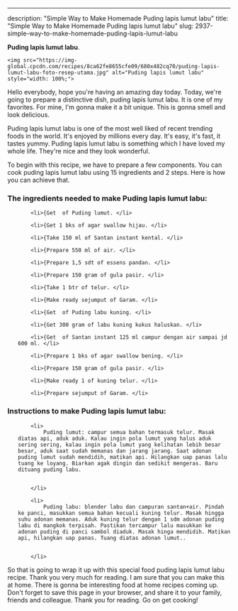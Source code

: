 ---
description: "Simple Way to Make Homemade Puding lapis lumut labu"
title: "Simple Way to Make Homemade Puding lapis lumut labu"
slug: 2937-simple-way-to-make-homemade-puding-lapis-lumut-labu

<p>
	<strong>Puding lapis lumut labu</strong>. 
	
</p>
<p>
	
	<img src="https://img-global.cpcdn.com/recipes/8ca62fe8655cfe09/680x482cq70/puding-lapis-lumut-labu-foto-resep-utama.jpg" alt="Puding lapis lumut labu" style="width: 100%;">
	
	
</p>
<p>
	Hello everybody, hope you're having an amazing day today. Today, we're going to prepare a distinctive dish, puding lapis lumut labu. It is one of my favorites. For mine, I'm gonna make it a bit unique. This is gonna smell and look delicious.
</p>
	
<p>
	Puding lapis lumut labu is one of the most well liked of recent trending foods in the world. It's enjoyed by millions every day. It's easy, it's fast, it tastes yummy. Puding lapis lumut labu is something which I have loved my whole life. They're nice and they look wonderful.
</p>
<p>
	
</p>

<p>
To begin with this recipe, we have to prepare a few components. You can cook puding lapis lumut labu using 15 ingredients and 2 steps. Here is how you can achieve that.
</p>

<h3>The ingredients needed to make Puding lapis lumut labu:</h3>

<ol>
	
		<li>{Get  of Puding lumut. </li>
	
		<li>{Get 1 bks of agar swallow hijau. </li>
	
		<li>{Take 150 ml of Santan instant kental. </li>
	
		<li>{Prepare 550 ml of air. </li>
	
		<li>{Prepare 1,5 sdt of essens pandan. </li>
	
		<li>{Prepare 150 gram of gula pasir. </li>
	
		<li>{Take 1 btr of telur. </li>
	
		<li>{Make ready sejumput of Garam. </li>
	
		<li>{Get  of Puding labu kuning. </li>
	
		<li>{Get 300 gram of labu kuning kukus haluskan. </li>
	
		<li>{Get  of Santan instant 125 ml campur dengan air sampai jd 600 ml. </li>
	
		<li>{Prepare 1 bks of agar swallow bening. </li>
	
		<li>{Prepare 150 gram of gula pasir. </li>
	
		<li>{Make ready 1 of kuning telur. </li>
	
		<li>{Prepare sejumput of Garam. </li>
	
</ol>
<p>
	
</p>

<h3>Instructions to make Puding lapis lumut labu:</h3>

<ol>
	
		<li>
			Puding lumut: campur semua bahan termasuk telur. Masak diatas api, aduk aduk. Kalau ingin pola lumut yang halus aduk sering sering, kalau ingin pola lumut yang kelihatan lebih besar besar, aduk saat sudah memanas dan jarang jarang. Saat adonan puding lumut sudah mendidih, matikan api. Hilangkan uap panas lalu tuang ke loyang. Biarkan agak dingin dan sedikit mengeras. Baru dituang puding labu.
			
			
		</li>
	
		<li>
			Puding labu: blender labu dan campuran santan+air. Pindah ke panci, masukkan semua bahan kecuali kuning telur. Masak hingga suhu adonan memanas. Aduk kuning telur dengan 1 sdm adonan puding labu di mangkok terpisah. Pastikan tercampur lalu masukkan ke adonan puding di panci sambol diaduk. Masak hinga mendidih. Matikan api, hilangkan uap panas. Tuang diatas adonan lumut..
			
			
		</li>
	
</ol>

<p>
	
</p>

<p>
	So that is going to wrap it up with this special food puding lapis lumut labu recipe. Thank you very much for reading. I am sure that you can make this at home. There is gonna be interesting food at home recipes coming up. Don't forget to save this page in your browser, and share it to your family, friends and colleague. Thank you for reading. Go on get cooking!
</p>

